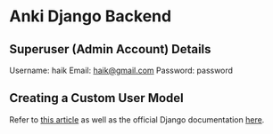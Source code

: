 # Anki Django Backend

## Superuser (Admin Account) Details

Username: haik
Email: haik@gmail.com
Password: password

## Creating a Custom User Model

Refer to [this article](https://testdriven.io/blog/django-custom-user-model/) as well as the official Django documentation [here](https://docs.djangoproject.com/en/4.2/topics/auth/customizing/#specifying-a-custom-user-model).
